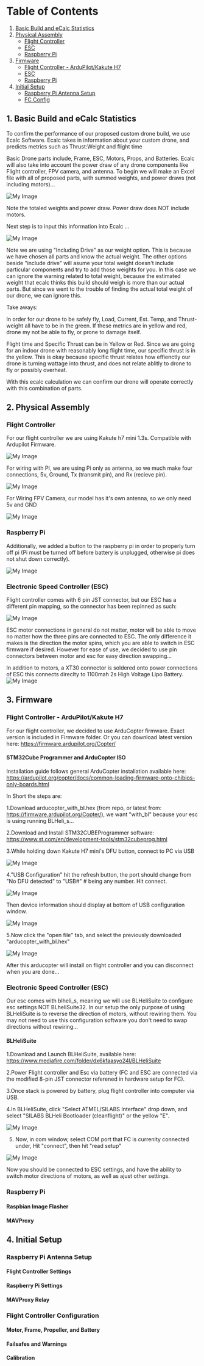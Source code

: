 # Table of Contents

1. [Basic Build and eCalc Statistics](#1-basic-build-and-ecalc-statistics)
2. [Physical Assembly](#2-physical-assembly)
   - [Flight Controller](#flight-controller)
   - [ESC](#electronic-speed-controller-esc)
   - [Raspberry Pi](#raspberry-pi)
3. [Firmware](#3-firmware)
   - [Flight Controller - ArduPilot/Kakute H7](#flight-controller---ardupilotkakute-h7)
   - [ESC](#electronic-speed-controller-esc-1)
   - [Raspberry Pi](#raspberry-pi-1)
4. [Initial Setup](#4-initial-setup)
   - [Raspberry Pi Antenna Setup](#raspberry-pi-antenna-setup)
   - [FC Config](#fc-config)

## 1. Basic Build and eCalc Statistics
To confirm the performance of our proposed custom drone build, we use Ecalc Software. Ecalc takes in information about your custom drone, and predicts metrics such as Thrust:Weight and flight time

Basic Drone parts include, Frame, ESC, Motors, Props, and Batteries. Ecalc will also take into account the power draw of any drone components like Flight controller, FPV camera, and antenna. 
To begin we will make an Excel file with all of proposed parts, with summed weights, and power draws (not including motors)...

![My Image](documentation_images/Final_robotics_drone_excel.png)

Note the totaled weights and power draw. Power draw does NOT include motors. 

Next step is to input this information into Ecalc ... 

![My Image](documentation_images/ecalc_performance_stats_robotics_drone.png)

Note we are using "Including Drive" as our weight option. This is because we have chosen all parts and know the actual weight. The other options beside "include drive" will asume your total weight doesn't include particular components and try to add those weights for you. In this case we can ignore the warning related to total weight, because the estimated weight that ecalc thinks this build should weigh is more than our actual parts. But since we went to the trouble of finding the actual total weight of our drone, we can ignore this. 

Take aways:

In order for our drone to be safely fly, Load, Current, Est. Temp, and Thrust-weight all have to be in the green. If these metrics are in yellow and red, drone my not be able to fly, or prone to damage itself. 

Flight time and Specific Thrust can be in Yellow or Red. Since we are going for an indoor drone with reasonably long flight time, our specific thrust is in the yellow. This is okay because specific thrust relates how effienctly our drone is turning wattage into thrust, and does not relate ablitly to drone to fly or possibly overheat. 

With this ecalc calculation we can confirm our drone will operate correctly with this combination of parts. 

## 2. Physical Assembly
### Flight Controller

For our flight controller we are using  Kakute h7 mini 1.3s. Compatible with Ardupilot Firmware. 

![My Image](documentation_images/kakute_h7_pic.png)

For wiring with PI, we are using Pi only as antenna, so we much make four connections, 5v, Ground, Tx (transmit pin), and Rx (recieve pin). 

![My Image](documentation_images/fc_and_pi.jpg)

For Wiring FPV Camera, our model has it's own antenna, so we only need 5v and GND

![My Image](documentation_images/fc_and_cam.jpg)

### Raspberry Pi
Additionally, we added a button to the raspberry pi in order to properly turn off pi (Pi must be turned off before battery is unplugged, otherwise pi does not shut down correctly). 

![My Image](documentation_images/pi_draw.jpg)

### Electronic Speed Controller (ESC)
Flight controller comes with 6 pin JST connector, but our ESC has a different pin mapping, so the connector has been repinned as such:

![My Image](documentation_images/pi_draw_andFC.jpg)

ESC motor connections in general do not matter, motor will be able to move no matter how the three pins are connected to ESC. The only difference it makes is the direction the motor spins, which you are able to switch in ESC firmware if desired. However for ease of use, we decided to use pin connectors between motor and esc for easy direction swapping...

In addition to motors, a XT30 connector is soldered onto power connections of ESC this connects direclty to 1100mah 2s High Voltage Lipo Battery. 
![My Image](documentation_images/esc_and_motors.jpg)

## 3. Firmware
### Flight Controller - ArduPilot/Kakute H7
For our flight controller, we decided to use ArduCopter firmware. Exact version is included in Firmware folder. 
Or you can download latest version here: https://firmware.ardupilot.org/Copter/
#### STM32Cube Programmer and ArduCopter ISO
Installation guide follows general ArduCopter installation available here: https://ardupilot.org/copter/docs/common-loading-firmware-onto-chibios-only-boards.html

In Short the steps are: 

1.Download arducopter_with_bl.hex (from repo, or latest from: https://firmware.ardupilot.org/Copter/), we want "with_bl" because your esc is using running BLHeli_s...

2.Download and Install STM32CUBEProgrammer software: https://www.st.com/en/development-tools/stm32cubeprog.html

3.While holding down Kakute H7 mini's DFU button, connect to PC via USB

![My Image](documentation_images/kakuteH7miniDFU.png)

4."USB Configuration" hit the refresh button, the port should change from "No DFU detected" to "USB#" # being any number. Hit connect.

![My Image](documentation_images/STM32Cube_connection_ex.png)

Then device information should display at bottom of USB configuration window.

![My Image](documentation_images/STM32Cube_fc_connection_data.png)

5.Now click the "open file" tab, and select the previously downloaded "arducopter_with_bl.hex"

![My Image](documentation_images/STM32Cube_download.png)

After this arducopter will install on flight controller and you can disconnect when you are done...

### Electronic Speed Controller (ESC)
Our esc comes with blheli_s, meaning we will use BLHeliSuite to configure esc settings NOT BLheliSuite32. In our setup the only purpose of using BLHeliSuite is to reverse the direction of motors, without rewiring them. You may not need to use this configuration software you don't need to swap directions without rewiring...

#### BLHeliSuite
1.Download and Launch BLHeliSuite, available here: https://www.mediafire.com/folder/dx6kfaasyo24l/BLHeliSuite

2.Power Flight controller and Esc via battery (FC and ESC are connected via the modified 8-pin JST connector referened in hardware setup for FC). 

3.Once stack is powered by battery, plug flight controller into computer via USB.

4.In BLHeliSuite, click "Select ATMEL/SILABS Interface" drop down, and select "SILABS BLHeli Bootloader (cleanflight)" or the yellow "E". 

![My Image](documentation_images/BLHeliSuite_select.png)

5. Now, in com window, select COM port that FC is currenlty connected under, Hit "connect", then hit "read setup"

![My Image](documentation_images/BLHeliSuite_connect_read.png)

Now you should be connected to ESC settings, and have the ability to switch motor directions of motors, as well as ajust other settings. 






### Raspberry Pi
#### Raspbian Image Flasher
#### MAVProxy

## 4. Initial Setup
### Raspberry Pi Antenna Setup
#### Flight Controller Settings
#### Raspberry Pi Settings
#### MAVProxy Relay
### Flight Controller Configuration
#### Motor, Frame, Propeller, and Battery
#### Failsafes and Warnings
#### Calibration



